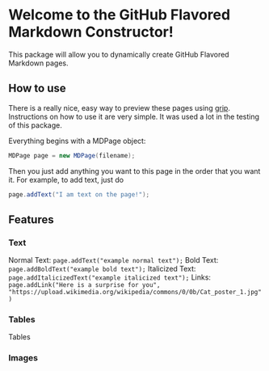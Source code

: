 # Welcome to the GitHub Flavored Markdown Constructor!
This package will allow you to dynamically create GitHub Flavored Markdown pages.

## How to use
There is a really nice, easy way to preview these pages using [grip](https://github.com/joeyespo/grip).
Instructions on how to use it are very simple. It was used a lot in the testing of this package.

Everything begins with a MDPage object:
```java
MDPage page = new MDPage(filename);
```
Then you just add anything you want to this page in the order that you want it.
For example, to add text, just do
```java
page.addText("I am text on the page!");
```

## Features

### Text

Normal Text: `page.addText("example normal text");`
Bold Text: `page.addBoldText("example bold text");`
Italicized Text: `page.addItalicizedText("example italicized text");`
Links: `page.addLink("Here is a surprise for you", "https://upload.wikimedia.org/wikipedia/commons/0/0b/Cat_poster_1.jpg")`

### Tables
Tables

### Images